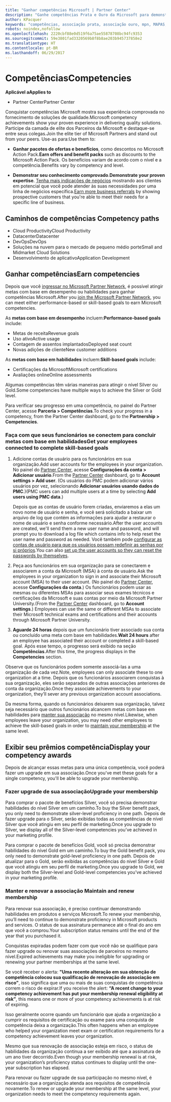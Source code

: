 ```yaml
---
title: "Ganhar competências Microsoft | Partner Center"
description: "Ganhe competências Prata e Ouro da Microsoft para demonstrar seu conhecimento comprovado no fornecimento de soluções de qualidade em uma área especializada de negócios"
author: KPacquer
keywords: "competências, associação prata, associação ouro, mpn, MAPAS, habilidades"
robots: noindex,nofollow
ms.openlocfilehash: 2220cbf88e0d519f6a75ae55878708bc94fc9353
ms.sourcegitcommit: 59e3801fad3320569b8f8b8ae203b945737858e2
ms.translationtype: HT
ms.contentlocale: pt-BR
ms.lasthandoff: 06/29/2017
---
```

# <a name="competencies"></a><span data-ttu-id="da24f-104">Competências</span><span class="sxs-lookup"><span data-stu-id="da24f-104">Competencies</span></span>

**<span data-ttu-id="da24f-105">Aplicável a</span><span class="sxs-lookup"><span data-stu-id="da24f-105">Applies to</span></span>**
-  <span data-ttu-id="da24f-106">Partner Center</span><span class="sxs-lookup"><span data-stu-id="da24f-106">Partner Center</span></span>

<span data-ttu-id="da24f-107">Conquistar competências Microsoft mostra sua experiência comprovada no fornecimento de soluções de qualidade.</span><span class="sxs-lookup"><span data-stu-id="da24f-107">Microsoft competency achievements show your proven experience in delivering quality solutions.</span></span> <span data-ttu-id="da24f-108">Participe da camada de elite dos Parceiros da Microsoft e destaque-se entre seus colegas.</span><span class="sxs-lookup"><span data-stu-id="da24f-108">Join the elite tier of Microsoft Partners and stand out from your peers.</span></span> <span data-ttu-id="da24f-109">Use-as para:</span><span class="sxs-lookup"><span data-stu-id="da24f-109">Use them to:</span></span> 

*  <span data-ttu-id="da24f-110">**Ganhar pacotes de ofertas e benefícios**, como descontos no Microsoft Action Pack.</span><span class="sxs-lookup"><span data-stu-id="da24f-110">**Earn offers and benefit packs** such as discounts to the Microsoft Action Pack.</span></span> <span data-ttu-id="da24f-111">Os benefícios variam de acordo com o nível e a competência.</span><span class="sxs-lookup"><span data-stu-id="da24f-111">Benefits vary by competency and level.</span></span> 

*  <span data-ttu-id="da24f-112">**Demonstrar seu conhecimento comprovado**.</span><span class="sxs-lookup"><span data-stu-id="da24f-112">**Demonstrate your proven expertise**.</span></span> <span data-ttu-id="da24f-113">[Tenha mais indicações de negócios](referrals.md) mostrando aos clientes em potencial que você pode atender às suas necessidades por uma linha de negócios específica.</span><span class="sxs-lookup"><span data-stu-id="da24f-113">[Earn more business referrals](referrals.md) by showing prospective customers that you're able to meet their needs for a specific line of business.</span></span>

## <span data-ttu-id="da24f-114"><a href="" id="attainment_paths"></a> Caminhos de competências</span><span class="sxs-lookup"><span data-stu-id="da24f-114"><a href="" id="attainment_paths"></a> Competency paths</span></span>

- <span data-ttu-id="da24f-115">Cloud Productivity</span><span class="sxs-lookup"><span data-stu-id="da24f-115">Cloud Productivity</span></span>
- <span data-ttu-id="da24f-116">Datacenter</span><span class="sxs-lookup"><span data-stu-id="da24f-116">Datacenter</span></span>
- <span data-ttu-id="da24f-117">DevOps</span><span class="sxs-lookup"><span data-stu-id="da24f-117">DevOps</span></span>
- <span data-ttu-id="da24f-118">Soluções na nuvem para o mercado de pequeno médio porte</span><span class="sxs-lookup"><span data-stu-id="da24f-118">Small and Midmarket Cloud Solutions</span></span>
- <span data-ttu-id="da24f-119">Desenvolvimento de aplicativo</span><span class="sxs-lookup"><span data-stu-id="da24f-119">Application Development</span></span>

## <a name="earn-competencies"></a><span data-ttu-id="da24f-120">Ganhar competências</span><span class="sxs-lookup"><span data-stu-id="da24f-120">Earn competencies</span></span>

<span data-ttu-id="da24f-121">Depois que você [ingressar no Microsoft Partner Network](manage-your-partner-network-membership.md), é possível atingir metas com base em desempenho ou habilidades para ganhar competências Microsoft.</span><span class="sxs-lookup"><span data-stu-id="da24f-121">After you [join the Microsoft Partner Network](manage-your-partner-network-membership.md), you can meet either performance-based or skill-based goals to earn Microsoft competencies.</span></span> 

<span data-ttu-id="da24f-122">As **metas com base em desempenho** incluem:</span><span class="sxs-lookup"><span data-stu-id="da24f-122">**Performance-based goals** include:</span></span> 
* <span data-ttu-id="da24f-123">Metas de receita</span><span class="sxs-lookup"><span data-stu-id="da24f-123">Revenue goals</span></span>
* <span data-ttu-id="da24f-124">Uso ativo</span><span class="sxs-lookup"><span data-stu-id="da24f-124">Active usage</span></span>
* <span data-ttu-id="da24f-125">Contagem de assentos implantados</span><span class="sxs-lookup"><span data-stu-id="da24f-125">Deployed seat count</span></span>
* <span data-ttu-id="da24f-126">Novas adições de cliente</span><span class="sxs-lookup"><span data-stu-id="da24f-126">New customer additions</span></span>

<span data-ttu-id="da24f-127">As **metas com base em habilidades** incluem:</span><span class="sxs-lookup"><span data-stu-id="da24f-127">**Skill-based goals** include:</span></span> 
* <span data-ttu-id="da24f-128">Certificações da Microsoft</span><span class="sxs-lookup"><span data-stu-id="da24f-128">Microsoft certifications</span></span>
* <span data-ttu-id="da24f-129">Avaliações online</span><span class="sxs-lookup"><span data-stu-id="da24f-129">Online assessments</span></span> 

<span data-ttu-id="da24f-130">Algumas competências têm várias maneiras para atingir o nível Silver ou Gold.</span><span class="sxs-lookup"><span data-stu-id="da24f-130">Some competencies have multiple ways to achieve the Silver or Gold level.</span></span>

<span data-ttu-id="da24f-131">Para verificar seu progresso em uma competência, no painel do Partner Center, acesse **Parceria > Competências**.</span><span class="sxs-lookup"><span data-stu-id="da24f-131">To check your progress in a competency, from the Partner Center dashboard, go to the **Partnership > Competencies**.</span></span> 

### <span data-ttu-id="da24f-132"><a href="" id="associating_achievements"></a>Faça com que seus funcionários se conectem para concluir metas com base em habilidades</span><span class="sxs-lookup"><span data-stu-id="da24f-132"><a href="" id="associating_achievements"></a>Get your employees connected to complete skill-based goals</span></span>

1.  <span data-ttu-id="da24f-133">Adicione contas de usuário para os funcionários em sua organização.</span><span class="sxs-lookup"><span data-stu-id="da24f-133">Add user accounts for the employees in your organization.</span></span> <span data-ttu-id="da24f-134">No painel do [Partner Center](http://partnercenter.microsoft.com), acesse **Configurações da conta > Adicionar usuário**.</span><span class="sxs-lookup"><span data-stu-id="da24f-134">From the [Partner Center](http://partnercenter.microsoft.com) dashboard, go to **Account settings > Add user**.</span></span> <span data-ttu-id="da24f-135">(Os usuários do PMC podem adicionar vários usuários por vez, selecionando **Adicionar usuários usando dados do PMC**.)</span><span class="sxs-lookup"><span data-stu-id="da24f-135">(PMC users can add multiple users at a time by selecting **Add users using PMC data**.)</span></span>

    <span data-ttu-id="da24f-136">Depois que as contas de usuário forem criadas, enviaremos a elas um novo nome de usuário e senha, e você será solicitado a baixar um arquivo de log que contém as informações para ajudar a restaurar o nome de usuário e senha conforme necessário.</span><span class="sxs-lookup"><span data-stu-id="da24f-136">After the user accounts are created, we'll send them a new user name and password, and will prompt you to download a log file which contains info to help reset the user name and password as needed.</span></span> <span data-ttu-id="da24f-137">Você também pode [configurar as contas de usuário para que os usuários possam redefinir as senhas por si próprios](https://docs.microsoft.com/en-us/azure/active-directory/active-directory-passwords-getting-started).</span><span class="sxs-lookup"><span data-stu-id="da24f-137">You can also [set up the user accounts so they can reset the passwords by themselves](https://docs.microsoft.com/en-us/azure/active-directory/active-directory-passwords-getting-started).</span></span>

2. <span data-ttu-id="da24f-138">Peça aos funcionários em sua organização para se conectarem e associarem a conta da Microsoft (MSA) à conta de usuário.</span><span class="sxs-lookup"><span data-stu-id="da24f-138">Ask the employees in your organization to sign in and associate their Microsoft account (MSA) to their user account.</span></span> <span data-ttu-id="da24f-139">(No painel do [Partner Center](http://partnercenter.microsoft.com), acesse **Configurações da conta**.) Os funcionários podem usar as mesmas ou diferentes MSAs para associar seus exames técnicos e certificações da Microsoft e suas contas por meio da Microsoft Partner University.</span><span class="sxs-lookup"><span data-stu-id="da24f-139">(From the [Partner Center](http://partnercenter.microsoft.com) dashboard, go to **Account settings**.) Employees can use the same or different MSAs to associate their Microsoft technical exams and certifications and their accounts through Microsoft Partner University.</span></span>

3.  <span data-ttu-id="da24f-140">**Aguarde 24 horas** depois que um funcionário tiver associado sua conta ou concluído uma meta com base em habilidades.</span><span class="sxs-lookup"><span data-stu-id="da24f-140">**Wait 24 hours** after an employee has associated their account or completed a skill-based goal.</span></span> <span data-ttu-id="da24f-141">Após esse tempo, o progresso será exibido na seção **Competências**.</span><span class="sxs-lookup"><span data-stu-id="da24f-141">After this time, the progress displays in the **Competencies** section.</span></span>

<span data-ttu-id="da24f-142">Observe que os funcionários podem somente associá-las a uma organização de cada vez.</span><span class="sxs-lookup"><span data-stu-id="da24f-142">Note, employees can only associate these to one organization at a time.</span></span> <span data-ttu-id="da24f-143">Depois que os funcionários associarem conquistas à sua organização, eles serão separados de outras associações anteriores de conta da organização.</span><span class="sxs-lookup"><span data-stu-id="da24f-143">Once they associate achievements to your organization, they’ll sever any previous organization account associations.</span></span>

<span data-ttu-id="da24f-144">Da mesma forma, quando os funcionários deixarem sua organização, talvez seja necessário que outros funcionários alcancem metas com base em habilidades para [manter sua associação](#maintaining_membership) no mesmo nível.</span><span class="sxs-lookup"><span data-stu-id="da24f-144">Likewise, when employees leave your organization, you may need other employees to achieve the skill-based goals in order to [maintain your membership](#maintaining_membership) at the same level.</span></span>

## <a name="display-your-competency-awards"></a><span data-ttu-id="da24f-145">Exibir seu prêmios competência</span><span class="sxs-lookup"><span data-stu-id="da24f-145">Display your competency awards</span></span>

<span data-ttu-id="da24f-146">Depois de alcançar essas metas para uma única competência, você poderá fazer um upgrade em sua associação.</span><span class="sxs-lookup"><span data-stu-id="da24f-146">Once you've met these goals for a single competency, you'll be able to upgrade your membership.</span></span>

### <a name="upgrade-your-membership"></a><span data-ttu-id="da24f-147">Fazer upgrade de sua associação</span><span class="sxs-lookup"><span data-stu-id="da24f-147">Upgrade your membership</span></span>

<span data-ttu-id="da24f-148">Para comprar o pacote de benefícios Silver, você só precisa demonstrar habilidades do nível Silver em um caminho.</span><span class="sxs-lookup"><span data-stu-id="da24f-148">To buy the Silver benefit pack, you only need to demonstrate silver-level proficiency in one path.</span></span> <span data-ttu-id="da24f-149">Depois de fazer upgrade para o Silver, serão exibidas todas as competências de nível Silver que você atingiu em seu perfil de marketing.</span><span class="sxs-lookup"><span data-stu-id="da24f-149">Once you upgrade to Silver, we display all of the Silver-level competencies you’ve achieved in your marketing profile.</span></span> 

<span data-ttu-id="da24f-150">Para comprar o pacote de benefícios Gold, você só precisa demonstrar habilidades do nível Gold em um caminho.</span><span class="sxs-lookup"><span data-stu-id="da24f-150">To buy the Gold benefit pack, you only need to demonstrate gold-level proficiency in one path.</span></span> <span data-ttu-id="da24f-151">Depois de atualizar para o Gold, serão exibidas as competências do nível Silver e Gold que você atingiu em seu perfil de marketing.</span><span class="sxs-lookup"><span data-stu-id="da24f-151">Once you upgrade to Gold, we display both the Silver-level and Gold-level competencies you’ve achieved in your marketing profile.</span></span> 

### <span data-ttu-id="da24f-152"><a href="" id="#maintain_membership"></a> Manter e renovar a associação</span><span class="sxs-lookup"><span data-stu-id="da24f-152"><a href="" id="#maintain_membership"></a> Maintain and renew membership</span></span>

<span data-ttu-id="da24f-153">Para renovar sua associação, é preciso continuar demonstrando habilidades em produtos e serviços Microsoft.</span><span class="sxs-lookup"><span data-stu-id="da24f-153">To renew your membership, you’ll need to continue to demonstrate proficiency in Microsoft products and services.</span></span> <span data-ttu-id="da24f-154">O status de sua assinatura permanece até o final do ano em que você a comprou.</span><span class="sxs-lookup"><span data-stu-id="da24f-154">Your subscription status remains until the end of the year that you purchased it.</span></span>

<span data-ttu-id="da24f-155">Conquistas expiradas podem fazer com que você não se qualifique para fazer upgrade ou renovar suas associações de parceiros no mesmo nível.</span><span class="sxs-lookup"><span data-stu-id="da24f-155">Expired achievements may make you ineligible for upgrading or renewing your partner memberships at the same level.</span></span> 

<span data-ttu-id="da24f-156">Se você receber o alerta: **"Uma recente alteração em sua obtenção de competência colocou sua qualificação de renovação de associação em risco"**, isso significa que uma ou mais de suas conquistas de competência correm o risco de expirar.</span><span class="sxs-lookup"><span data-stu-id="da24f-156">If you receive the alert: **“A recent change to your competency achievement has put your membership renewal eligibility at risk”**, this means one or more of your competency achievements is at risk of expiring.</span></span> 

<span data-ttu-id="da24f-157">Isso geralmente ocorre quando um funcionário que ajuda a organização a cumprir os requisitos de certificação ou exame para uma conquista de competência deixa a organização.</span><span class="sxs-lookup"><span data-stu-id="da24f-157">This often happens when an employee who helped your organization meet exam or certification requirements for a competency achievement leaves your organization.</span></span> 

<span data-ttu-id="da24f-158">Mesmo que sua renovação de associação esteja em risco, o status de habilidades da organização continua a ser exibido até que a assinatura de um ano tiver decorrido.</span><span class="sxs-lookup"><span data-stu-id="da24f-158">Even though your membership renewal is at risk, your organization’s proficiency status continues to display until the one-year subscription has elapsed.</span></span>

<span data-ttu-id="da24f-159">Para renovar ou fazer upgrade de sua participação no mesmo nível, é necessário que a organização atenda aos requisitos de competência novamente.</span><span class="sxs-lookup"><span data-stu-id="da24f-159">To renew or upgrade your membership at the same level, your organization needs to meet the competency requirements again.</span></span>

